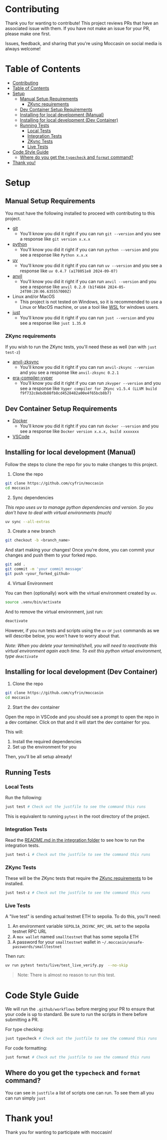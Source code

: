 # Contributing

Thank you for wanting to contribute! This project reviews PRs that have an associated issue with 
them. If you have not make an issue for your PR, please make one first. 

Issues, feedback, and sharing that you're using Moccasin on social media is always welcome!

# Table of Contents

- [Contributing](#contributing)
- [Table of Contents](#table-of-contents)
- [Setup](#setup)
  - [Manual Setup Requirements](#manual-setup-requirements)
    - [ZKync requirements](#zkync-requirements)
  - [Dev Container Setup Requirements](#dev-container-setup-requirements)
  - [Installing for local development (Manual)](#installing-for-local-development-manual)
  - [Installing for local development (Dev Container)](#installing-for-local-development-dev-container)
  - [Running Tests](#running-tests)
    - [Local Tests](#local-tests)
    - [Integration Tests](#integration-tests)
    - [ZKync Tests](#zkync-tests)
    - [Live Tests](#live-tests)
- [Code Style Guide](#code-style-guide)
  - [Where do you get the `typecheck` and `format` command?](#where-do-you-get-the-typecheck-and-format-command)
- [Thank you!](#thank-you)

# Setup

## Manual Setup Requirements

You must have the following installed to proceed with contributing to this project. 

- [git](https://git-scm.com/book/en/v2/Getting-Started-Installing-Git)
  - You'll know you did it right if you can run `git --version` and you see a response like `git version x.x.x`
- [python](https://www.python.org/downloads/)
  - You'll know you did it right if you can run `python --version` and you see a response like `Python x.x.x`
- [uv](https://docs.astral.sh/uv/getting-started/installation/)
  - You'll know you did it right if you can run `uv --version` and you see a response like `uv 0.4.7 (a178051e8 2024-09-07)`
- [anvil](https://book.getfoundry.sh/reference/anvil/)
  - You'll know you did it right if you can run `anvil --version` and you see a response like `anvil 0.2.0 (b1f4684 2024-05-24T00:20:06.635557000Z)`
- Linux and/or MacOS
  - This project is not tested on Windows, so it is recommended to use a Linux or MacOS machine, or use a tool like [WSL](https://learn.microsoft.com/en-us/windows/wsl/install) for windows users.
- [just](https://github.com/casey/just)
  - You'll know you did it right if you can run `just --version` and you see a response like `just 1.35.0`

### ZKync requirements
If you wish to run the ZKync tests, you'll need these as well (ran with `just test-z`)

- [anvil-zksync](https://github.com/matter-labs/anvil-zksync)
  - You'll know you did it right if you can run `anvil-zksync --version` and you see a response like `anvil-zksync 0.2.1`
- [era-compiler-vyper](https://github.com/matter-labs/era-compiler-vyper)
  - You'll know you did it right if you can run `zkvyper --version` and you see a response like `Vyper compiler for ZKync v1.5.4 (LLVM build f9f732c8ebdb88fb8cd4528482a00e4f65bcb8b7)`

## Dev Container Setup Requirements

- [Docker](https://www.docker.com/)
  - You'll know you did it right if you can run `docker --version` and you see a response like `Docker version x.x.x, build xxxxxxx`
- [VSCode](https://code.visualstudio.com/)


## Installing for local development (Manual)

Follow the steps to clone the repo for you to make changes to this project.

1. Clone the repo

```bash
git clone https://github.com/cyfrin/moccasin
cd moccasin
```

2. Sync dependencies

*This repo uses uv to manage python dependencies and version. So you don't have to deal with virtual environments (much)*

```bash
uv sync --all-extras
```

3. Create a new branch

```bash
git checkout -b <branch_name>
```

And start making your changes! Once you're done, you can commit your changes and push them to your forked repo.

```bash
git add .
git commit -m 'your commit message'
git push <your_forked_github>
```

4. Virtual Environment

You can then (optionally) work with the virtual environment created by `uv`.

```bash
source .venv/bin/activate
```

And to remove the virtual environment, just run:
```bash
deactivate
```

However, if you run tests and scripts using the `uv` or `just` commands as we will describe below, you won't have to worry about that. 

*Note: When you delete your terminal/shell, you will need to reactivate this virtual environment again each time. To exit this python virtual environment, type `deactivate`*

## Installing for local development (Dev Container)

1. Clone the repo

```bash
git clone https://github.com/cyfrin/moccasin
cd moccasin
```

2. Start the dev container

Open the repo in VSCode and you should see a prompt to open the repo in a dev container. Click on that and it will start the dev container for you.

This will:
1. Install the required dependencies
2. Set up the environment for you

Then, you'll be all setup already!

## Running Tests

### Local Tests

Run the following:

```bash
just test # Check out the justfile to see the command this runs
```
This is equivalent to running `pytest` in the root directory of the project.

### Integration Tests

Read the [README.md in the integration folder](./tests/integration/README.md) to see how to run the integration tests.

```bash
just test-i # Check out the justfile to see the command this runs
```

### ZKync Tests

These will be the ZKync tests that require the [ZKync requirements](#ZKync-requirements) to be installed. 

```bash
just test-z # Check out the justfile to see the command this runs
```

### Live Tests

A "live test" is sending actual testnet ETH to sepolia. To do this, you'll need:
1. An environment variable `SEPOLIA_ZKSYNC_RPC_URL` set to the sepolia testnet RPC URL
2. A `mox wallet` named `smalltestnet` that has some sepolia ETH
3. A password for your `smalltestnet` wallet in `~/.moccasin/unsafe-passwords/smalltestnet`

Then run:

```bash
uv run pytest tests/live/test_live_verify.py  --no-skip
```

> Note: There is almost no reason to run this test.

# Code Style Guide

We will run the `.github/workflows` before merging your PR to ensure that your code is up to standard. Be sure to run the scripts in there before submitting a PR.

For type checking:

```bash
just typecheck # Check out the justfile to see the command this runs
```

For code formatting: 

```bash
just format # Check out the justfile to see the command this runs
```

## Where do you get the `typecheck` and `format` command?

You can see in `justfile` a list of scripts one can run. To see them all you can run simply `just`

# Thank you!

Thank you for wanting to participate with moccasin!